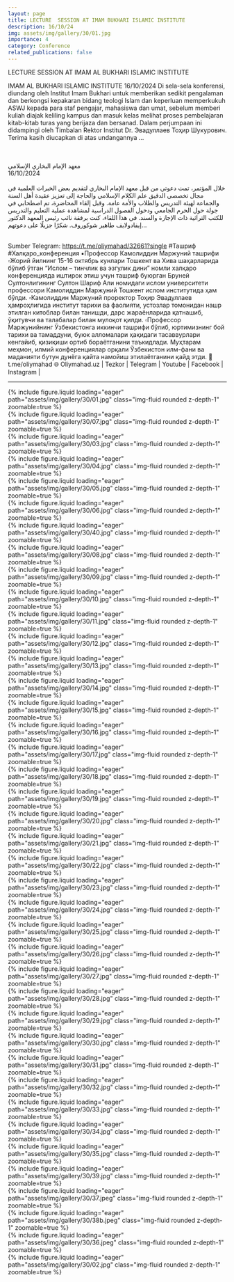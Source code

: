 ```yaml
---
layout: page
title: LECTURE  SESSION AT IMAM BUKHARI ISLAMIC INSTITUTE
description: 16/10/24
img: assets/img/gallery/30/01.jpg
importance: 4
category: Conference
related_publications: false
---
```


<p class="distill-post-title">LECTURE  SESSION AT IMAM AL BUKHARI ISLAMIC INSTITUTE</p>

IMAM AL BUKHARI ISLAMIC INSTITUTE
16/10/2024
Di sela-sela konferensi, diundang oleh Institut Imam Bukhari untuk memberikan sedikit pengalaman dan berkongsi kepakaran bidang teologi Islam dan keperluan memperkukuh ASWJ kepada para staf pengajar, mahasiswa dan umat, sebelum memberi kuliah diajak keliling kampus dan masuk kelas melihat proses pembelajaran kitab-kitab turas yang berijaza dan bersanad.
Dalam perjumpaan ini didampingi oleh Timbalan Rektor Institut Dr. Эвадуллаев Тоҳир Шукурович. Terima kasih diucapkan di atas undangannya ...

<div class="rtl">
<br>
<br>
معهد الإمام البخاري الإسلامي  
<br>

</div>
16/10/2024  
<div class="rtl">
<br>
خلال المؤتمر، تمت دعوتي من قبل معهد الإمام البخاري لتقديم بعض الخبرات العلمية في مجال تخصصي الدقيق علم الكلام الإسلامي والحاجة إلى تعزيز عقيدة أهل السنة والجماعة لهيئة التدريس والطلاب والأمة عامة. وقبل إلقاء المحاضرة، تم اصطحابي في جولة حول الحرم الجامعي ودخول الفصول الدراسية لمشاهدة عملية التعليم والتدريس للكتب التراثية ذات الإجازة والسند.  
في هذا اللقاء، كنت برفقة نائب رئيس المعهد الدكتور إيفادولايف طاهير شوكوروف. شكرًا جزيلًا على دعوتهم...
<br>
<br>
</div>

Sumber Telegram:
https://t.me/oliymahad/32661?single
#Ташриф #Халқаро_конференция
▪️Профессор Камолиддин Маржуний ташрифи
▫️Жорий йилнинг 15-16 октябрь кунлари Тошкент ва Хива шаҳарларида бўлиб ўтган “Ислом – тинчлик ва эзгулик дини” номли халқаро конференцияда иштирок этиш учун ташриф буюрган Бруней Султонлигининг Султон Шариф Али номидаги ислом университети профессори Камолиддин Маржуний Тошкент ислом институтида ҳам бўлди.
▫️Камолиддин Маржуний проректор Тоҳир Эвадуллаев ҳамроҳлигида институт тарихи ва фаолияти, устозлар томонидан нашр этилган китоблар билан танишди, дарс жараёнларида қатнашиб, ўқитувчи ва талабалар билан мулоқот қилди.
▫️Профессор Маржунийнинг Ўзбекистонга иккинчи ташрифи бўлиб, юртимизнинг бой тарихи ва тамаддуни, буюк алломалари ҳақидаги тасаввурлари кенгайиб, қизиқиши ортиб бораётганини таъкидлади. Муҳтарам меҳмон, илмий конференциялар орқали Ўзбекистон илм-фани ва маданияти бутун дунёга қайта намойиш этилаётганини қайд этди.
🔗 t.me/oliymahad
🌐 Oliymahad.uz | Tezkor | Telegram | Youtube | Facebook | Instagram |

---

<div class="row mt-3">
    <div class="col-sm mt-3 mt-md-0">
        {% include figure.liquid loading="eager" path="assets/img/gallery/30/01.jpg" class="img-fluid rounded z-depth-1" zoomable=true %}
    </div>
        <div class="col-sm mt-3 mt-md-0">
        {% include figure.liquid loading="eager" path="assets/img/gallery/30/07.jpg" class="img-fluid rounded z-depth-1" zoomable=true %}
    </div>
    <div class="col-sm mt-3 mt-md-0">
        {% include figure.liquid loading="eager" path="assets/img/gallery/30/03.jpg" class="img-fluid rounded z-depth-1" zoomable=true %}
    </div>
</div>

<div class="row mt-3">
    <div class="col-sm mt-3 mt-md-0">
        {% include figure.liquid loading="eager" path="assets/img/gallery/30/04.jpg" class="img-fluid rounded z-depth-1" zoomable=true %}
    </div>
    <div class="col-sm mt-3 mt-md-0">
        {% include figure.liquid loading="eager" path="assets/img/gallery/30/05.jpg" class="img-fluid rounded z-depth-1" zoomable=true %}
    </div>
    <div class="col-sm mt-3 mt-md-0">
        {% include figure.liquid loading="eager" path="assets/img/gallery/30/06.jpg" class="img-fluid rounded z-depth-1" zoomable=true %}
    </div>
</div>

<div class="row mt-3">
    <div class="col-sm mt-3 mt-md-0">
        {% include figure.liquid loading="eager" path="assets/img/gallery/30/40.jpg" class="img-fluid rounded z-depth-1" zoomable=true %}
    </div>
    <div class="col-sm mt-3 mt-md-0">
        {% include figure.liquid loading="eager" path="assets/img/gallery/30/08.jpg" class="img-fluid rounded z-depth-1" zoomable=true %}
    </div>
    <div class="col-sm mt-3 mt-md-0">
        {% include figure.liquid loading="eager" path="assets/img/gallery/30/09.jpg" class="img-fluid rounded z-depth-1" zoomable=true %}
    </div>
</div>

<div class="row mt-3">
    <div class="col-sm mt-3 mt-md-0">
        {% include figure.liquid loading="eager" path="assets/img/gallery/30/10.jpg" class="img-fluid rounded z-depth-1" zoomable=true %}
    </div>
    <div class="col-sm mt-3 mt-md-0">
        {% include figure.liquid loading="eager" path="assets/img/gallery/30/11.jpg" class="img-fluid rounded z-depth-1" zoomable=true %}
    </div>
    <div class="col-sm mt-3 mt-md-0">
        {% include figure.liquid loading="eager" path="assets/img/gallery/30/12.jpg" class="img-fluid rounded z-depth-1" zoomable=true %}
    </div>
</div>

<div class="row mt-3">
    <div class="col-sm mt-3 mt-md-0">
        {% include figure.liquid loading="eager" path="assets/img/gallery/30/13.jpg" class="img-fluid rounded z-depth-1" zoomable=true %}
    </div>
    <div class="col-sm mt-3 mt-md-0">
        {% include figure.liquid loading="eager" path="assets/img/gallery/30/14.jpg" class="img-fluid rounded z-depth-1" zoomable=true %}
    </div>
    <div class="col-sm mt-3 mt-md-0">
        {% include figure.liquid loading="eager" path="assets/img/gallery/30/15.jpg" class="img-fluid rounded z-depth-1" zoomable=true %}
    </div>
</div>

<div class="row mt-3">
    <div class="col-sm mt-3 mt-md-0">
        {% include figure.liquid loading="eager" path="assets/img/gallery/30/16.jpg" class="img-fluid rounded z-depth-1" zoomable=true %}
    </div>
    <div class="col-sm mt-3 mt-md-0">
        {% include figure.liquid loading="eager" path="assets/img/gallery/30/17.jpg" class="img-fluid rounded z-depth-1" zoomable=true %}
    </div>
    <div class="col-sm mt-3 mt-md-0">
        {% include figure.liquid loading="eager" path="assets/img/gallery/30/18.jpg" class="img-fluid rounded z-depth-1" zoomable=true %}
    </div>
</div>

<div class="row mt-3">
    <div class="col-sm mt-3 mt-md-0">
        {% include figure.liquid loading="eager" path="assets/img/gallery/30/19.jpg" class="img-fluid rounded z-depth-1" zoomable=true %}
    </div>
    <div class="col-sm mt-3 mt-md-0">
        {% include figure.liquid loading="eager" path="assets/img/gallery/30/20.jpg" class="img-fluid rounded z-depth-1" zoomable=true %}
    </div>
    <div class="col-sm mt-3 mt-md-0">
        {% include figure.liquid loading="eager" path="assets/img/gallery/30/21.jpg" class="img-fluid rounded z-depth-1" zoomable=true %}
    </div>
</div>

<div class="row mt-3">
    <div class="col-sm mt-3 mt-md-0">
        {% include figure.liquid loading="eager" path="assets/img/gallery/30/22.jpg" class="img-fluid rounded z-depth-1" zoomable=true %}
    </div>
    <div class="col-sm mt-3 mt-md-0">
        {% include figure.liquid loading="eager" path="assets/img/gallery/30/23.jpg" class="img-fluid rounded z-depth-1" zoomable=true %}
    </div>
    <div class="col-sm mt-3 mt-md-0">
        {% include figure.liquid loading="eager" path="assets/img/gallery/30/24.jpg" class="img-fluid rounded z-depth-1" zoomable=true %}
    </div>
</div>

<div class="row mt-3">
    <div class="col-sm mt-3 mt-md-0">
        {% include figure.liquid loading="eager" path="assets/img/gallery/30/25.jpg" class="img-fluid rounded z-depth-1" zoomable=true %}
    </div>
    <div class="col-sm mt-3 mt-md-0">
        {% include figure.liquid loading="eager" path="assets/img/gallery/30/26.jpg" class="img-fluid rounded z-depth-1" zoomable=true %}
    </div>
    <div class="col-sm mt-3 mt-md-0">
        {% include figure.liquid loading="eager" path="assets/img/gallery/30/27.jpg" class="img-fluid rounded z-depth-1" zoomable=true %}
    </div>
</div>

<div class="row mt-3">
    <div class="col-sm mt-3 mt-md-0">
        {% include figure.liquid loading="eager" path="assets/img/gallery/30/28.jpg" class="img-fluid rounded z-depth-1" zoomable=true %}
    </div>
    <div class="col-sm mt-3 mt-md-0">
        {% include figure.liquid loading="eager" path="assets/img/gallery/30/29.jpg" class="img-fluid rounded z-depth-1" zoomable=true %}
    </div>
    <div class="col-sm mt-3 mt-md-0">
        {% include figure.liquid loading="eager" path="assets/img/gallery/30/30.jpg" class="img-fluid rounded z-depth-1" zoomable=true %}
    </div>
</div>

<div class="row mt-3">
    <div class="col-sm mt-3 mt-md-0">
        {% include figure.liquid loading="eager" path="assets/img/gallery/30/31.jpg" class="img-fluid rounded z-depth-1" zoomable=true %}
    </div>
    <div class="col-sm mt-3 mt-md-0">
        {% include figure.liquid loading="eager" path="assets/img/gallery/30/32.jpg" class="img-fluid rounded z-depth-1" zoomable=true %}
    </div>
    <div class="col-sm mt-3 mt-md-0">
        {% include figure.liquid loading="eager" path="assets/img/gallery/30/33.jpg" class="img-fluid rounded z-depth-1" zoomable=true %}
    </div>
</div>

<div class="row mt-3">
    <div class="col-sm mt-3 mt-md-0">
        {% include figure.liquid loading="eager" path="assets/img/gallery/30/34.jpg" class="img-fluid rounded z-depth-1" zoomable=true %}
    </div>
    <div class="col-sm mt-3 mt-md-0">
        {% include figure.liquid loading="eager" path="assets/img/gallery/30/35.jpg" class="img-fluid rounded z-depth-1" zoomable=true %}
    </div>
    <div class="col-sm mt-3 mt-md-0">
        {% include figure.liquid loading="eager" path="assets/img/gallery/30/39.jpg" class="img-fluid rounded z-depth-1" zoomable=true %}
    </div>
</div>

<div class="row mt-3">
    <div class="col-sm mt-3 mt-md-0">
        {% include figure.liquid loading="eager" path="assets/img/gallery/30/37.jpeg" class="img-fluid rounded z-depth-1" zoomable=true %}
    </div>
    <div class="col-sm mt-3 mt-md-0">
        {% include figure.liquid loading="eager" path="assets/img/gallery/30/38b.jpeg" class="img-fluid rounded z-depth-1" zoomable=true %}
    </div>
</div>

<div class="row mt-3">
    <div class="col-sm mt-3 mt-md-0">
        {% include figure.liquid loading="eager" path="assets/img/gallery/30/36.jpeg" class="img-fluid rounded z-depth-1" zoomable=true %}
    </div>
    <div class="col-sm mt-3 mt-md-0">
        {% include figure.liquid loading="eager" path="assets/img/gallery/30/02.jpg" class="img-fluid rounded z-depth-1" zoomable=true %}
    </div>
</div>
